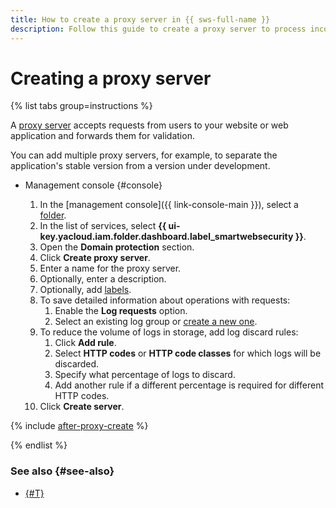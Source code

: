 ```yaml
---
title: How to create a proxy server in {{ sws-full-name }}
description: Follow this guide to create a proxy server to process incoming requests and protect domains in {{ sws-full-name }}.
---
```


# Creating a proxy server

{% list tabs group=instructions %}

A [proxy server](../concepts/domain-protect.md#proxy) accepts requests from users to your website or web application and forwards them for validation. 

You can add multiple proxy servers, for example, to separate the application's stable version from a version under development.

- Management console {#console}

  1. In the [management console]({{ link-console-main }}), select a [folder](../../resource-manager/concepts/resources-hierarchy.md#folder).
  1. In the list of services, select **{{ ui-key.yacloud.iam.folder.dashboard.label_smartwebsecurity }}**.
  1. Open the **Domain protection** section.
  1. Click **Create proxy server**.
  1. Enter a name for the proxy server.
  1. Optionally, enter a description.
  1. Optionally, add [labels](../../resource-manager/concepts/labels.md).
  1. To save detailed information about operations with requests:
     1. Enable the **Log requests** option.
     1. Select an existing log group or [create a new one](../../logging/operations/create-group.md).
  1. To reduce the volume of logs in storage, add log discard rules:
      1. Click **Add rule**.
      1. Select **HTTP codes** or **HTTP code classes** for which logs will be discarded.
      1. Specify what percentage of logs to discard.
      1. Add another rule if a different percentage is required for different HTTP codes.
  1. Click **Create server**.

{% include [after-proxy-create](../../_includes/smartwebsecurity/after-proxy-create.md) %}

{% endlist %}

### See also {#see-also}

* [{#T}](domain-create.md)
